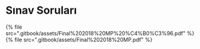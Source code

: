 # Sınav Soruları

<!--Index-->

{% file src=".gitbook/assets/Final%202018%20MP%20%C4%B0%C3%96.pdf" %}
{% file src=".gitbook/assets/Final%202018%20MP.pdf" %}

<!--Index-->
